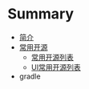 # Summary

* [简介](README.md)
* [常用开源](常用开源.md)
  * [常用开源列表](常用开源/常用开源.md)
  * [UI常用开源列表](常用开源/uichang-yong-kai-yuan-lie-biao.md)
* gradle

